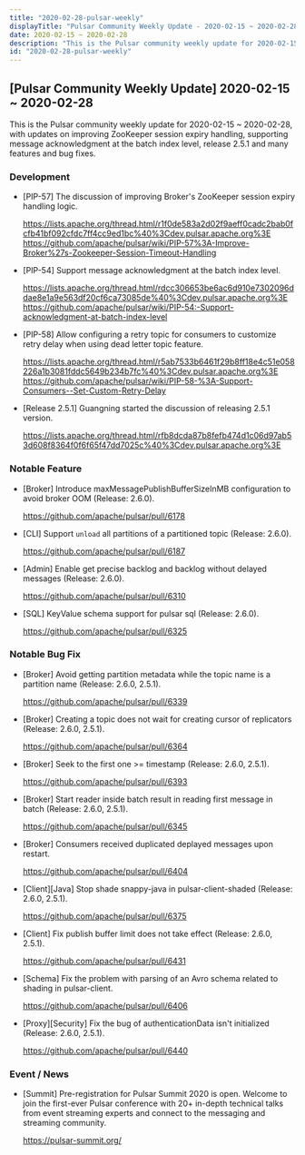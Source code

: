 ```yaml
---
title: "2020-02-28-pulsar-weekly"
displayTitle: "Pulsar Community Weekly Update - 2020-02-15 ~ 2020-02-28"
date: 2020-02-15 ~ 2020-02-28
description: "This is the Pulsar community weekly update for 2020-02-15 ~ 2020-02-28, with updates on improving ZooKeeper session expiry handling, supporting message acknowledgment at the batch index level, release 2.5.1 and many features and bug fixes."
id: "2020-02-28-pulsar-weekly"
---
```


## [Pulsar Community Weekly Update] 2020-02-15 ~ 2020-02-28

This is the Pulsar community weekly update for 2020-02-15 ~ 2020-02-28, with updates on improving ZooKeeper session expiry handling, supporting message acknowledgment at the batch index level, release 2.5.1 and many features and bug fixes.

### Development

- [PIP-57] The discussion of improving Broker's ZooKeeper session expiry handling logic.

    https://lists.apache.org/thread.html/r1f0de583a2d02f9aeff0cadc2bab0fcfb41bf092cfdc7ff4cc9ed1bc%40%3Cdev.pulsar.apache.org%3E
    https://github.com/apache/pulsar/wiki/PIP-57%3A-Improve-Broker%27s-Zookeeper-Session-Timeout-Handling
    
- [PIP-54] Support message acknowledgment at the batch index level.

    https://lists.apache.org/thread.html/rdcc306653be6ac6d910e7302096ddae8e1a9e563df20cf6ca73085de%40%3Cdev.pulsar.apache.org%3E
    https://github.com/apache/pulsar/wiki/PIP-54:-Support-acknowledgment-at-batch-index-level

- [PIP-58] Allow configuring a retry topic for consumers to customize retry delay when using dead letter topic feature.

    https://lists.apache.org/thread.html/r5ab7533b6461f29b8ff18e4c51e058226a1b3081fddc5649b234b7fc%40%3Cdev.pulsar.apache.org%3E
    https://github.com/apache/pulsar/wiki/PIP-58-%3A-Support-Consumers--Set-Custom-Retry-Delay
    
- [Release 2.5.1] Guangning started the discussion of releasing 2.5.1 version.

    https://lists.apache.org/thread.html/rfb8dcda87b8fefb474d1c06d97ab53d608f8364f0f6f65f47dd7025c%40%3Cdev.pulsar.apache.org%3E

### Notable Feature
    
- [Broker] Introduce maxMessagePublishBufferSizeInMB configuration to avoid broker OOM (Release: 2.6.0).
    
    https://github.com/apache/pulsar/pull/6178

- [CLI] Support `unload` all partitions of a partitioned topic (Release: 2.6.0).

    https://github.com/apache/pulsar/pull/6187

- [Admin] Enable get precise backlog and backlog without delayed messages (Release: 2.6.0).

    https://github.com/apache/pulsar/pull/6310
    
- [SQL] KeyValue schema support for pulsar sql (Release: 2.6.0).

    https://github.com/apache/pulsar/pull/6325

### Notable Bug Fix

- [Broker] Avoid getting partition metadata while the topic name is a partition name (Release: 2.6.0, 2.5.1).

    https://github.com/apache/pulsar/pull/6339
    
- [Broker] Creating a topic does not wait for creating cursor of replicators (Release: 2.6.0, 2.5.1).

    https://github.com/apache/pulsar/pull/6364
    
- [Broker] Seek to the first one >= timestamp (Release: 2.6.0, 2.5.1).

    https://github.com/apache/pulsar/pull/6393
    
- [Broker] Start reader inside batch result in reading first message in batch (Release: 2.6.0, 2.5.1).

    https://github.com/apache/pulsar/pull/6345
    
- [Broker] Consumers received duplicated deplayed messages upon restart.

    https://github.com/apache/pulsar/pull/6404
    
- [Client][Java] Stop shade snappy-java in pulsar-client-shaded (Release: 2.6.0, 2.5.1).

    https://github.com/apache/pulsar/pull/6375
    
- [Client] Fix publish buffer limit does not take effect (Release: 2.6.0, 2.5.1).

    https://github.com/apache/pulsar/pull/6431
    
- [Schema] Fix the problem with parsing of an Avro schema related to shading in pulsar-client.

    https://github.com/apache/pulsar/pull/6406
    
- [Proxy][Security] Fix the bug of authenticationData isn't initialized (Release: 2.6.0, 2.5.1).

    https://github.com/apache/pulsar/pull/6440
    

### Event / News

- [Summit] Pre-registration for Pulsar Summit 2020 is open. Welcome to join the first-ever Pulsar conference with 20+ in-depth technical talks from event streaming experts and connect to the messaging and streaming community.

    https://pulsar-summit.org/

